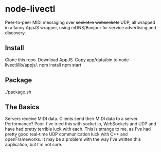 # node-livectl

Peer-to-peer MIDI messaging over ~~socket.io~~ ~~websockets~~ UDP, all wrapped in a fancy AppJS wrapper, using mDNS/Bonjour for service advertising and discovery.

## Install

Clone this repo.
Download AppJS.  Copy app/data/bin to node-livectl/lib/appjs/.
npm install
npm start

## Package

./package.sh

## The Basics

Servers receive MIDI data.  Clients send their MIDI data to a server.  Performance?  Poor.  I've tried this with socket.io, WebSockets and UDP and have had pretty terrible luck with each.  This is strange to me, as I've had pretty good real-time UDP communication luck with C++ and openFrameworks.  It may be a problem with the way I've written this application, but I'm not sure.

